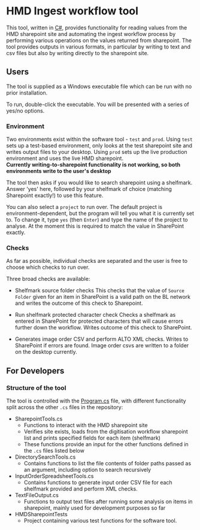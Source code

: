 ﻿# HMD Ingest workflow tool 
This tool, written in [C#](https://en.wikipedia.org/wiki/C_Sharp_(programming_language)), provides functionality for reading values from the HMD sharepoint site and automating the ingest workflow process by performing various operations on the values returned from sharepoint. The tool provides outputs in various formats, in particular by writing to text and csv files but also by writing directly to the sharepoint site.


## Users
The tool is supplied as a Windows executable file which can be run with no prior installation.

To run, double-click the executable. You will be presented with a series of yes/no options.

### Environment

Two environments exist within the software tool - `test` and `prod`. Using `test` sets up a test-based environment, only looks at the test sharepoint site and writes output files to your desktop. Using `prod` sets up the live production environment and uses the live HMD sharepoint.  
**Currently writing-to-sharepoint functionality is not working, so both environments write to the user's desktop** 

The tool then asks if you would like to search sharepoint using a shelfmark. Answer 'yes' here, followed by your shelfmark of choice (matching Sharepoint exactly!) to use this feature.

You can also select a `project` to run over. The default project is environment-dependent, but the program will tell you what it is currently set to. To change it, type `yes` (then `Enter`) and type the name of the project to analyse. At the moment 
this is required to match the value in SharePoint exactly.

### Checks
As far as possible, individual checks are separated and the user is free to choose which checks to run over. 

Three broad checks are available:
- Shelfmark source folder checks
This checks that the value of `Source Folder` given for an item in SharePoint is a valid path on the BL network and writes the outcome of this check to Sharepoint.
- Run shelfmark protected character check
Checks a shelfmark as entered in SharePoint for protected characters that will cause errors further down the workflow. Writes outcome of this check to SharePoint.

- Generates image order CSV and perform ALTO XML checks. Writes to SharePoint if errors are found. Image order csvs are written to a folder on the desktop currently.


## For Developers
### Structure of the tool
The tool is controlled with the [Program.cs](./Program.cs) file, with different functionality split across the other `.cs` files in the repository: 

- SharepointTools.cs
    - Functions to interact with the HMD sharepoint site
    - Verifies site exists, loads from the digitisation workflow sharepoint list and prints specified fields for each item (shelfmark)
    - These functions provide an input for the other functions defined in the `.cs` files listed below
- DirectorySearchTools.cs
    - Contains functions to list the file contents of folder paths passed as an argument, including option to search recursively
- InputOrderSpreadsheetTools.cs
    - Contains functions to generate input order CSV file for each shelfmark provided and perform XML checks.
- TextFileOutput.cs
    - Functions to output text files after running some analysis on items in sharepoint, mainly used for development purposes so far
- HMDSharepointTests
    - Project containing various test functions for the software tool.




